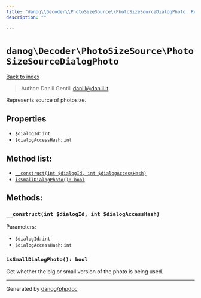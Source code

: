 ```yaml
---
title: "danog\\Decoder\\PhotoSizeSource\\PhotoSizeSourceDialogPhoto: Represents source of photosize."
description: ""

---
```

# `danog\Decoder\PhotoSizeSource\PhotoSizeSourceDialogPhoto`
[Back to index](../../../index.md)

> Author: Daniil Gentili <daniil@daniil.it>  
  

Represents source of photosize.  



## Properties
* `$dialogId`: `int` 
* `$dialogAccessHash`: `int` 

## Method list:
* [`__construct(int $dialogId, int $dialogAccessHash)`](#__construct-int-dialogid-int-dialogaccesshash)
* [`isSmallDialogPhoto(): bool`](#issmalldialogphoto-bool)

## Methods:
### `__construct(int $dialogId, int $dialogAccessHash)`




Parameters:

* `$dialogId`: `int`   
* `$dialogAccessHash`: `int`   



### `isSmallDialogPhoto(): bool`

Get whether the big or small version of the photo is being used.



---
Generated by [danog/phpdoc](https://phpdoc.daniil.it)
